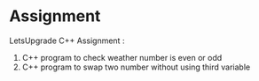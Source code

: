 # Assignment
LetsUpgrade C++ Assignment :

1) C++ program to check weather number is even or odd
2) C++ program to swap two number without using third variable
